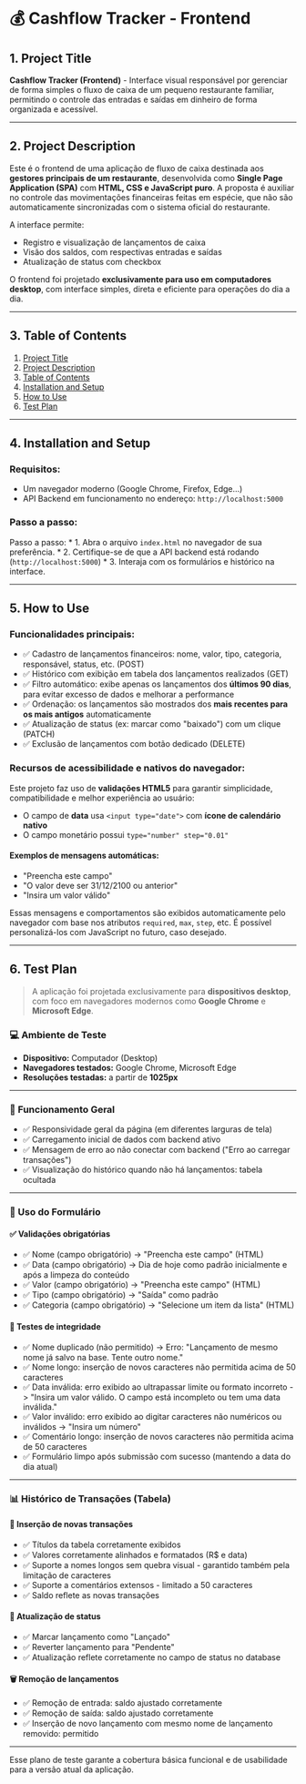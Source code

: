 # 💰 Cashflow Tracker - Frontend

## 1. Project Title

**Cashflow Tracker (Frontend)** - Interface visual responsável por gerenciar de forma simples o fluxo de caixa de um pequeno restaurante familiar, permitindo o controle das entradas e saídas em dinheiro de forma organizada e acessível.

---

## 2. Project Description

Este é o frontend de uma aplicação de fluxo de caixa destinada aos **gestores principais de um restaurante**, desenvolvida como **Single Page Application (SPA)** com **HTML, CSS e JavaScript puro**. A proposta é auxiliar no controle das movimentações financeiras feitas em espécie, que não são automaticamente sincronizadas com o sistema oficial do restaurante.

A interface permite:

* Registro e visualização de lançamentos de caixa
* Visão dos saldos, com respectivas entradas e saídas
* Atualização de status com checkbox

O frontend foi projetado **exclusivamente para uso em computadores desktop**, com interface simples, direta e eficiente para operações do dia a dia.

---

## 3. Table of Contents

1. [Project Title](#1-project-title)
2. [Project Description](#2-project-description)
3. [Table of Contents](#3-table-of-contents)
4. [Installation and Setup](#4-installation-and-setup)
5. [How to Use](#5-how-to-use)
6. [Test Plan](#6-test-plan)

---

## 4. Installation and Setup

### Requisitos:

* Um navegador moderno (Google Chrome, Firefox, Edge...)
* API Backend em funcionamento no endereço: `http://localhost:5000`

### Passo a passo:

Passo a passo:
    * 1. Abra o arquivo `index.html` no navegador de sua preferência.
    * 2. Certifique-se de que a API backend está rodando (`http://localhost:5000`)
    * 3. Interaja com os formulários e histórico na interface.

---

## 5. How to Use

### Funcionalidades principais:

* ✅ Cadastro de lançamentos financeiros: nome, valor, tipo, categoria, responsável, status, etc. (POST)
* ✅ Histórico com exibição em tabela dos lançamentos realizados (GET)
* ✅ Filtro automático: exibe apenas os lançamentos dos **últimos 90 dias**, para evitar excesso de dados e melhorar a performance
* ✅ Ordenação: os lançamentos são mostrados dos **mais recentes para os mais antigos** automaticamente
* ✅ Atualização de status (ex: marcar como "baixado") com um clique (PATCH)
* ✅ Exclusão de lançamentos com botão dedicado (DELETE)

### Recursos de acessibilidade e nativos do navegador:

Este projeto faz uso de **validações HTML5** para garantir simplicidade, compatibilidade e melhor experiência ao usuário:

* O campo de **data** usa `<input type="date">` com **ícone de calendário nativo**
* O campo monetário possui `type="number" step="0.01"`

#### Exemplos de mensagens automáticas:

* "Preencha este campo"
* "O valor deve ser 31/12/2100 ou anterior"
* "Insira um valor válido"

Essas mensagens e comportamentos são exibidos automaticamente pelo navegador com base nos atributos `required`, `max`, `step`, etc. É possível personalizá-los com JavaScript no futuro, caso desejado.


---

## 6. Test Plan

> A aplicação foi projetada exclusivamente para **dispositivos desktop**, com foco em navegadores modernos como **Google Chrome** e **Microsoft Edge**.

### 💻 Ambiente de Teste

* **Dispositivo:** Computador (Desktop)
* **Navegadores testados:** Google Chrome, Microsoft Edge
* **Resoluções testadas:** a partir de **1025px**

---

### 🔁 Funcionamento Geral

* ✅ Responsividade geral da página (em diferentes larguras de tela)
* ✅ Carregamento inicial de dados com backend ativo
* ✅ Mensagem de erro ao não conectar com backend ("Erro ao carregar transações")
* ✅ Visualização do histórico quando não há lançamentos: tabela ocultada

---

### 📝 Uso do Formulário

#### ✅ Validações obrigatórias

* ✅ Nome (campo obrigatório) -> "Preencha este campo" (HTML)
* ✅ Data (campo obrigatório) -> Dia de hoje como padrão inicialmente e após a limpeza do conteúdo
* ✅ Valor (campo obrigatório) -> "Preencha este campo" (HTML)
* ✅ Tipo (campo obrigatório) -> "Saída" como padrão 
* ✅ Categoria (campo obrigatório) -> "Selecione um item da lista" (HTML)

#### 🧪 Testes de integridade

* ✅ Nome duplicado (não permitido) -> Erro: "Lançamento de mesmo nome já salvo na base. Tente outro nome."
* ✅ Nome longo: inserção de novos caracteres não permitida acima de 50 caracteres
* ✅ Data inválida: erro exibido ao ultrapassar limite ou formato incorreto -> "Insira um valor válido. O campo está incompleto ou tem uma data inválida."
* ✅ Valor inválido: erro exibido ao digitar caracteres não numéricos ou inválidos -> "Insira um número"
* ✅ Comentário longo: inserção de novos caracteres não permitida acima de 50 caracteres
* ✅ Formulário limpo após submissão com sucesso (mantendo a data do dia atual)

---

### 📊 Histórico de Transações (Tabela)

#### 🔄 Inserção de novas transações

* ✅ Títulos da tabela corretamente exibidos
* ✅ Valores corretamente alinhados e formatados (R\$ e data)
* ✅ Suporte a nomes longos sem quebra visual - garantido também pela limitação de caracteres
* ✅ Suporte a comentários extensos - limitado a 50 caracteres
* ✅ Saldo reflete as novas transações

#### 🔄 Atualização de status

* ✅ Marcar lançamento como "Lançado"
* ✅ Reverter lançamento para "Pendente"
* ✅ Atualização reflete corretamente no campo de status no database

#### 🗑️ Remoção de lançamentos

* ✅ Remoção de entrada: saldo ajustado corretamente
* ✅ Remoção de saída: saldo ajustado corretamente
* ✅ Inserção de novo lançamento com mesmo nome de lançamento removido: permitido

---

Esse plano de teste garante a cobertura básica funcional e de usabilidade para a versão atual da aplicação.

